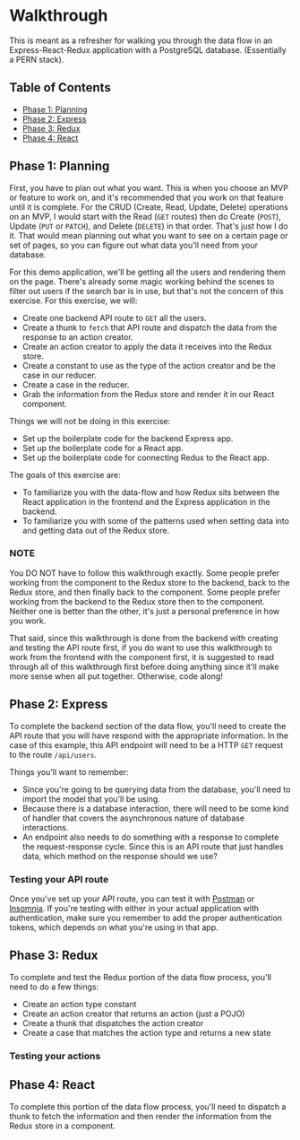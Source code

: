 # Walkthrough

This is meant as a refresher for walking you through the data flow in an
Express-React-Redux application with a PostgreSQL database. (Essentially a PERN
stack).

## Table of Contents

* [Phase 1: Planning]
* [Phase 2: Express]
* [Phase 3: Redux]
* [Phase 4: React]

## Phase 1: Planning

First, you have to plan out what you want. This is when you choose an MVP or
feature to work on, and it's recommended that you work on that feature until it
is complete. For the CRUD (Create, Read, Update, Delete) operations on an MVP, I
would start with the Read (`GET` routes) then do Create (`POST`), Update (`PUT`
or `PATCH`), and Delete (`DELETE`) in that order. That's just how I do it. That
would mean planning out what you want to see on a certain page or set of pages,
so you can figure out what data you'll need from your database.

For this demo application, we'll be getting all the users and rendering them on
the page. There's already some magic working behind the scenes to filter out
users if the search bar is in use, but that's not the concern of this exercise.
For this exercise, we will:

* Create one backend API route to `GET` all the users.
* Create a thunk to `fetch` that API route and dispatch the data from the
response to an action creator.
* Create an action creator to apply the data it receives into the Redux store.
* Create a constant to use as the type of the action creator and be the case in
our reducer.
* Create a case in the reducer.
* Grab the information from the Redux store and render it in our React
component.

Things we will not be doing in this exercise:

* Set up the boilerplate code for the backend Express app.
* Set up the boilerplate code for a React app.
* Set up the boilerplate code for connecting Redux to the React app.

The goals of this exercise are:

* To familiarize you with the data-flow and how Redux sits between the React
application in the frontend and the Express application in the backend.
* To familiarize you with some of the patterns used when setting data into and
getting data out of the Redux store.

### NOTE

You DO NOT have to follow this walkthrough exactly. Some people prefer working
from the component to the Redux store to the backend, back to the Redux store,
and then finally back to the component. Some people prefer working from the
backend to the Redux store then to the component. Neither one is better than the
other, it's just a personal preference in how you work.

That said, since this walkthrough is done from the backend with creating and
testing the API route first, if you do want to use this walkthrough to work from
the frontend with the component first, it is suggested to read through all of
this walkthrough first before doing anything since it'll make more sense when
all put together. Otherwise, code along!

## Phase 2: Express

To complete the backend section of the data flow, you'll need to create the API
route that you will have respond with the appropriate information. In the case
of this example, this API endpoint will need to be a HTTP `GET` request to the
route `/api/users`.

Things you'll want to remember:

* Since you're going to be querying data from the database, you'll need to
    import the model that you'll be using.
* Because there is a database interaction, there will need to be some kind of handler
    that covers the asynchronous nature of database interactions.
* An endpoint also needs to do something with a response to complete the
    request-response cycle. Since this is an API route that just handles data,
    which method on the response should we use?

### Testing your API route

Once you've set up your API route, you can test it with [Postman] or [Insomnia].
If you're testing with either in your actual application with authentication,
make sure you remember to add the proper authentication tokens, which depends on
what you're using in that app.

## Phase 3: Redux

To complete and test the Redux portion of the data flow process, you'll need to
do a few things:

* Create an action type constant
* Create an action creator that returns an action (just a POJO)
* Create a thunk that dispatches the action creator
* Create a case that matches the action type and returns a new state

### Testing your actions

## Phase 4: React

To complete this portion of the data flow process, you'll need to dispatch a
thunk to fetch the information and then render the information from the Redux
store in a component.

[Phase 1: Planning]: #phase-1-planning
[Phase 2: Express]: #phase-2-express
[Phase 3: Redux]: #phase-3-redux
[Phase 4: React]: #phase-4-react

[Postman]: https://www.postman.com/
[Insomnia]: https://insomnia.rest/
